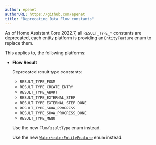 ```yaml
---
author: epenet
authorURL: https://github.com/epenet
title: "Deprecating Data Flow constants"
---
```


As of Home Assistant Core 2022.7, all `RESULT_TYPE_*` constants are deprecated,
each entity platform is providing an `EntityFeature` enum to replace them.

This applies to, the following platforms:

- **Flow Result**

  Deprecated result type constants:

  - `RESULT_TYPE_FORM`
  - `RESULT_TYPE_CREATE_ENTRY`
  - `RESULT_TYPE_ABORT`
  - `RESULT_TYPE_EXTERNAL_STEP`
  - `RESULT_TYPE_EXTERNAL_STEP_DONE`
  - `RESULT_TYPE_SHOW_PROGRESS`
  - `RESULT_TYPE_SHOW_PROGRESS_DONE`
  - `RESULT_TYPE_MENU`

  Use the new `FlowResultType` enum instead.

  Use the new [`WaterHeaterEntityFeature`](/docs/core/entity/water-heater#supported-features) enum instead.
